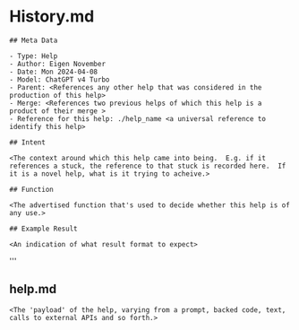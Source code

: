 # History.md

    ## Meta Data

    - Type: Help 
    - Author: Eigen November
    - Date: Mon 2024-04-08
    - Model: ChatGPT v4 Turbo
    - Parent: <References any other help that was considered in the production of this help>
    - Merge: <References two previous helps of which this help is a product of their merge >
    - Reference for this help: ./help_name <a universal reference to identify this help>

    ## Intent

    <The context around which this help came into being.  E.g. if it references a stuck, the reference to that stuck is recorded here.  If it is a novel help, what is it trying to acheive.>

    ## Function

    <The advertised function that's used to decide whether this help is of any use.>

    ## Example Result

    <An indication of what result format to expect>

'''

## help.md

    <The 'payload' of the help, varying from a prompt, backed code, text, calls to external APIs and so forth.>